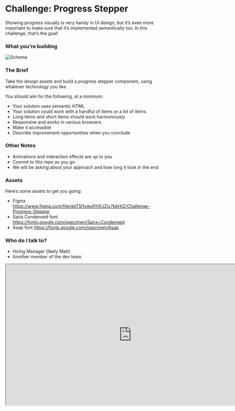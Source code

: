 # Challenge: Progress Stepper #

Showing progress visually is very handy in UI design, but it’s even more important to make sure that it’s implemented semantically too. In this challenge, that’s the goal!

### What you’re building ###

![Scheme](https://piccalilli.imgix.net/images/blog/fecc/challenge-008.jpg)


### The Brief ###

Take the design assets and build a progress stepper component, using whatever technology you like.

You should aim for the following, at a minimum:

* Your solution uses semantic HTML
* Your solution could work with a handful of items or a lot of items
* Long items and short items should work harmoniously
* Responsive and works in various browsers
* Make it accessible
* Describe improvement opportunities when you conclude

### Other Notes ###

* Animations and interaction effects are up to you
* Commit to this repo as you go
* We will be asking about your approach and how long it took in the end 

### Assets ###

Here’s some assets to get you going:

* Figma https://www.figma.com/file/doT5l1vwoFHXJZjv7bkHtZ/Challenge-Progress-Stepper
* Saira Condensed font https://fonts.google.com/specimen/Saira+Condensed
* Asap font https://fonts.google.com/specimen/Asap


### Who do I talk to? ###

* Hiring Manager (likely Matt) 
* Another member of the dev team

<iframe width="800" height="450" src="https://www.figma.com/embed?embed_host=share&url=https%3A%2F%2Fwww.figma.com%2Ffile%2FdoT5l1vwoFHXJZjv7bkHtZ%2FChallenge-Progress-Stepper" allowfullscreen></iframe>


